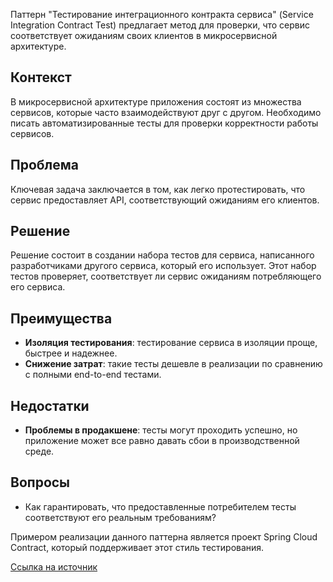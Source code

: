 Паттерн "Тестирование интеграционного контракта сервиса" (Service Integration Contract Test) предлагает метод для проверки, что сервис соответствует ожиданиям своих клиентов в микросервисной архитектуре.

## Контекст

В микросервисной архитектуре приложения состоят из множества сервисов, которые часто взаимодействуют друг с другом. Необходимо писать автоматизированные тесты для проверки корректности работы сервисов.

## Проблема

Ключевая задача заключается в том, как легко протестировать, что сервис предоставляет API, соответствующий ожиданиям его клиентов.

## Решение

Решение состоит в создании набора тестов для сервиса, написанного разработчиками другого сервиса, который его использует. Этот набор тестов проверяет, соответствует ли сервис ожиданиям потребляющего его сервиса.

## Преимущества

- **Изоляция тестирования**: тестирование сервиса в изоляции проще, быстрее и надежнее.
- **Снижение затрат**: такие тесты дешевле в реализации по сравнению с полными end-to-end тестами.

## Недостатки

- **Проблемы в продакшене**: тесты могут проходить успешно, но приложение может все равно давать сбои в производственной среде.

## Вопросы

- Как гарантировать, что предоставленные потребителем тесты соответствуют его реальным требованиям?

Примером реализации данного паттерна является проект Spring Cloud Contract, который поддерживает этот стиль тестирования.

[Ссылка на источник](https://microservices.io/patterns/testing/service-integration-contract-test.html)